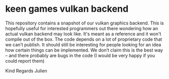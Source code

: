 # keen games vulkan backend

This repository contains a snapshot of our vulkan graphics backend. This is hopefully useful for interested programmers out there wondering how an actual vulkan backend may look like. 
It's meant as a reference and it won't compile out of the box. The code depends on a lot of proprietary code that we can’t publish. It should still be interesting for people looking for an idea how certain things can be implemented. We don’t claim this is the best way – and there probably are bugs in the code (I would be very happy if you could report them)

Kind Regards
Julien
